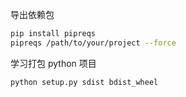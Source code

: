 
导出依赖包

```bash
pip install pipreqs
pipreqs /path/to/your/project --force
```

学习打包 python 项目

```bash
python setup.py sdist bdist_wheel
```
